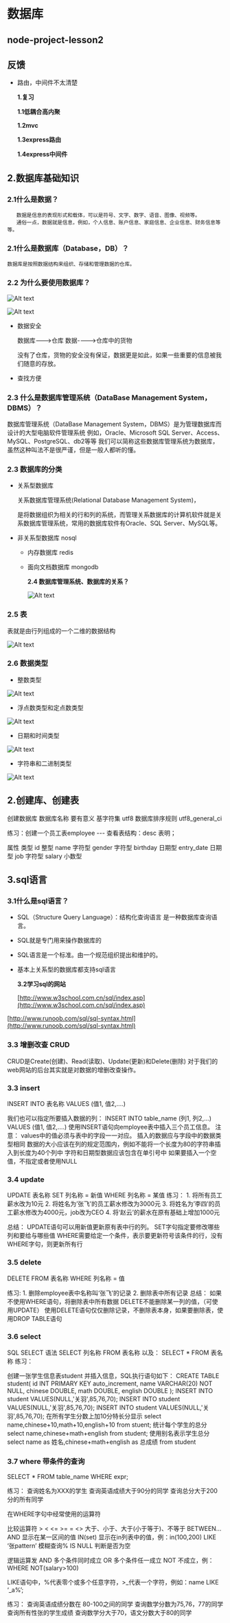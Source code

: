 # 数据库

## node-project-lesson2

## 反馈

* 路由，中间件不太清楚

  **1.复习**

  **1.1低耦合高内聚**

  **1.2mvc**

  **1.3express路由**

  **1.4express中间件**

## 2.数据库基础知识

### 2.1什么是数据？

```text
   数据是信息的表现形式和载体，可以是符号、文字、数字、语音、图像、视频等。
   通俗一点，数据就是信息，例如，个人信息、账户信息、家庭信息、企业信息、财务信息等等。
```

### 2.1什么是数据库（Database，DB）？

```text
数据库是按照数据结构来组织、存储和管理数据的仓库。
```

### 2.2 为什么要使用数据库？

![Alt text](https://github.com/luggege/book/tree/f7d098fe1f889ccf3b383f621c0b48c599f5fdd3/pic/1.png)

![Alt text](https://github.com/luggege/book/tree/f7d098fe1f889ccf3b383f621c0b48c599f5fdd3/pic/2.png)

* 数据安全

  数据库---&gt;仓库 数据----&gt;仓库中的货物  

  没有了仓库，货物的安全没有保证，数据更是如此，如果一些重要的信息被我们随意的存放。

* 查找方便

### 2.3 什么是数据库管理系统（DataBase Management System，DBMS）？

数据库管理系统（DataBase Management System，DBMS）是为管理数据库而设计的大型电脑软件管理系统 例如，Oracle、Microsoft SQL Server、Access、MySQL、PostgreSQL、db2等等 我们可以简称这些数据库管理系统为数据库，虽然这种叫法不是很严谨，但是一般人都听的懂。

### 2.3 数据库的分类

* 关系型数据库

  关系数据库管理系统\(Relational Database Management System\)，

  是将数据组织为相关的行和列的系统，而管理关系数据库的计算机软件就是关系数据库管理系统，常用的数据库软件有Oracle、SQL Server、MySQL等。

* 非关系型数据库 nosql
  * 内存数据库 redis
  * 面向文档数据库 mongodb

    **2.4 数据库管理系统、数据库的关系？**

    ![Alt text](https://github.com/luggege/book/tree/f7d098fe1f889ccf3b383f621c0b48c599f5fdd3/pic/3.png)

### 2.5 表

表就是由行列组成的一个二维的数据结构

![Alt text](https://github.com/luggege/book/tree/f7d098fe1f889ccf3b383f621c0b48c599f5fdd3/pic/5.png)

### 2.6 数据类型

* 整数类型

![Alt text](https://github.com/luggege/book/tree/f7d098fe1f889ccf3b383f621c0b48c599f5fdd3/pic/6.png)

* 浮点数类型和定点数类型

![Alt text](https://github.com/luggege/book/tree/f7d098fe1f889ccf3b383f621c0b48c599f5fdd3/pic/7.png)

* 日期和时间类型

![Alt text](https://github.com/luggege/book/tree/f7d098fe1f889ccf3b383f621c0b48c599f5fdd3/pic/8.png)

* 字符串和二进制类型

![Alt text](https://github.com/luggege/book/tree/f7d098fe1f889ccf3b383f621c0b48c599f5fdd3/pic/9.png)

## 2.创建库、创建表

创建数据库 数据库名称 要有意义 基字符集 utf8 数据库排序规则 utf8\_general\_ci

练习：创建一个员工表employee --- 查看表结构：desc 表明；

属性 类型 id 整型 name 字符型 gender 字符型 birthday 日期型 entry\_date 日期型 job 字符型 salary 小数型

## 3.sql语言

### 3.1什么是sql语言？

* SQL（Structure Query Language）：结构化查询语言 是一种数据库查询语言。
* SQL就是专门用来操作数据库的
* SQL语言是一个标准。由一个规范组织提出和维护的。
* 基本上关系型的数据库都支持sql语言

  **3.2学习sql的网站**

  [http://www.w3school.com.cn/sql/index.asp](http://www.w3school.com.cn/sql/index.asp)

[http://www.runoob.com/sql/sql-syntax.html](http://www.runoob.com/sql/sql-syntax.html)

### 3.3 增删改查 CRUD

CRUD是Create\(创建\)、Read\(读取\)、Update\(更新\)和Delete\(删除\) 对于我们的web网站的后台其实就是对数据的增删改查操作。

### 3.3 insert

INSERT INTO 表名称 VALUES \(值1, 值2,....\)

我们也可以指定所要插入数据的列： INSERT INTO table\_name \(列1, 列2,...\) VALUES \(值1, 值2,....\) 使用INSERT语句向employee表中插入三个员工信息。 注意： values中的值必须与表中的字段一一对应。 插入的数据应与字段中的数据类型相同 数据的大小应该在列的规定范围内，例如不能将一个长度为80的字符串插入到长度为40个列中 字符和日期型数据应该包含在单引号中 如果要插入一个空值，不指定或者使用NULL

### 3.4 update

UPDATE 表名称 SET 列名称 = 新值 WHERE 列名称 = 某值 练习： 1. 将所有员工薪水改为10元 2. 将姓名为’张飞’的员工薪水修改为3000元 3. 将姓名为’李四’的员工薪水修改为4000元，job改为CEO 4. 将‘赵云’的薪水在原有基础上增加1000元

总结： UPDATE语句可以用新值更新原有表中行的列。 SET字句指定要修改哪些列和要给与哪些值 WHERE需要给定一个条件，表示要更新符号该条件的行，没有WHERE字句，则更新所有行

### 3.5 delete

DELETE FROM 表名称 WHERE 列名称 = 值

练习: 1. 删除employee表中名称叫‘张飞’的记录 2. 删除表中所有记录 总结： 如果不使用WHERE语句，将删除表中所有数据 DELETE不能删除某一列的值，（可使用UPDATE） 使用DELETE语句仅仅删除记录，不删除表本身，如果要删除表，使用DROP TABLE语句

### 3.6 select

SQL SELECT 语法 SELECT 列名称 FROM 表名称 以及： SELECT \* FROM 表名称 练习：

创建一张学生信息表student 并插入信息，SQL执行语句如下： CREATE TABLE student\( id INT PRIMARY KEY auto\_increment, name VARCHAR\(20\) NOT NULL, chinese DOUBLE, math DOUBLE, english DOUBLE \); INSERT INTO student VALUES\(NULL,'关羽',85,76,70\); INSERT INTO student VALUES\(NULL,'关羽',85,76,70\); INSERT INTO student VALUES\(NULL,'关羽',85,76,70\); 在所有学生分数上加10分特长分显示 select name,chinese+10,math+10,english+10 from stuent; 统计每个学生的总分 select name,chinese+math+english from student; 使用别名表示学生总分 select name as 姓名,chinese+math+english as 总成绩 from student

### 3.7 where 带条件的查询

SELECT \* FROM table\_name WHERE expr;

练习： 查询姓名为XXX的学生 查询英语成绩大于90分的同学 查询总分大于200分的所有同学

在WHERE字句中经常使用的运算符

比较运算符 &gt; &lt; &lt;= &gt;= = &lt;&gt; 大于、小于、大于\(小于等于\)、不等于 BETWEEN…AND 显示在某一区间的值 IN\(set\) 显示在in列表中的值，例：in\(100,200\) LIKE ‘张pattern’ 模糊查询% IS NULL 判断是否为空

逻辑运算发 AND 多个条件同时成立 OR 多个条件任一成立 NOT 不成立，例：WHERE NOT\(salary&gt;100\)

LIKE语句中，%代表零个或多个任意字符，&gt;\_代表一个字符，例如：name LIKE ‘\_a%’;

练习： 查询英语成绩分数在 80-100之间的同学 查询数学分数为75,76，77的同学 查询所有性张的学生成绩 查询数学分大于70，语文分数大于80的同学

